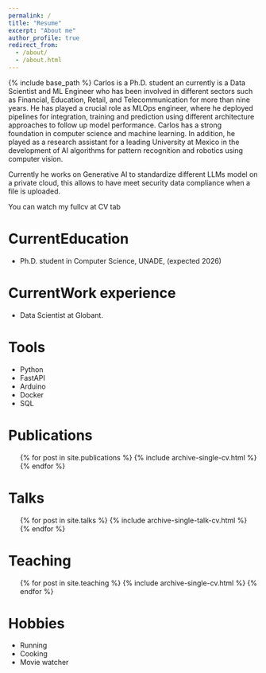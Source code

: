 ```yaml
---
permalink: /
title: "Resume"
excerpt: "About me"
author_profile: true
redirect_from: 
  - /about/
  - /about.html
---
```


{% include base_path %}
Carlos is a Ph.D. student  an currently is a Data Scientist and ML Engineer who has been involved in different sectors such as Financial, Education, Retail, and Telecommunication for more than nine years. He has played a crucial role as MLOps engineer, where he deployed pipelines for integration, training and prediction using different architecture approaches to follow up model performance. Carlos has a strong foundation in computer science and machine learning. In addition, he played as a research assistant for a leading University at Mexico in the development of AI algorithms for pattern recognition and robotics using computer vision.


Currently he works on Generative AI to standardize different LLMs model on a private cloud, this allows to have meet security data compliance when a file is uploaded.

You can watch my fullcv at CV tab

CurrentEducation
======

* Ph.D. student in Computer Science, UNADE, (expected 2026)

CurrentWork experience
======
* Data Scientist at Globant.

Tools
======
* Python
* FastAPI
* Arduino
* Docker
* SQL

Publications
======
  <ul>{% for post in site.publications %}
    {% include archive-single-cv.html %}
  {% endfor %}</ul>
  
Talks
======
  <ul>{% for post in site.talks %}
    {% include archive-single-talk-cv.html %}
  {% endfor %}</ul>
  
Teaching
======
  <ul>{% for post in site.teaching %}
    {% include archive-single-cv.html %}
  {% endfor %}</ul>


Hobbies
======
* Running
* Cooking
* Movie watcher